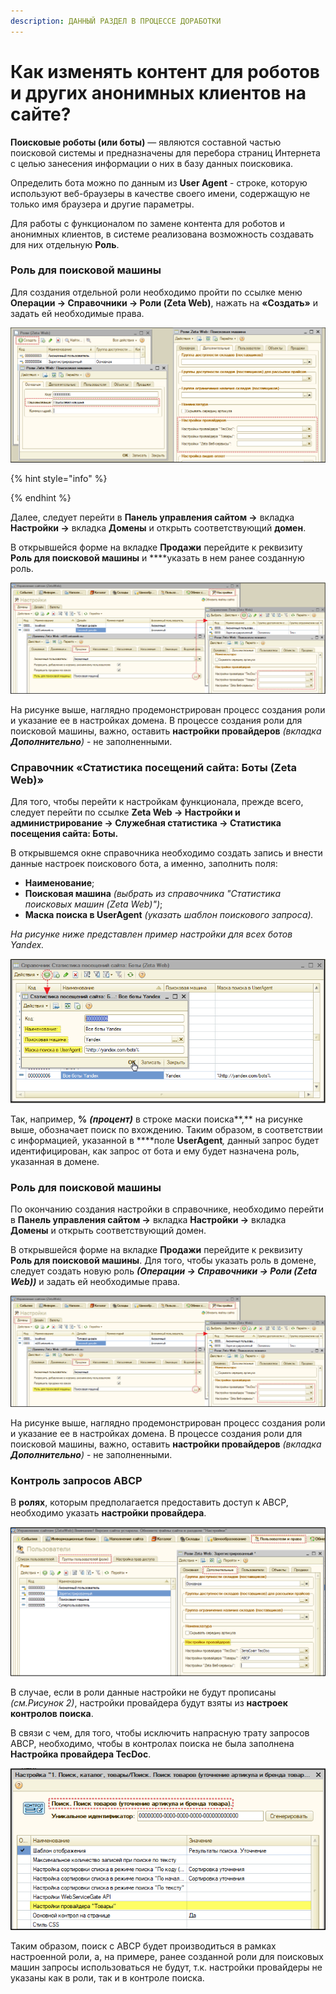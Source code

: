 ```yaml
---
description: ДАННЫЙ РАЗДЕЛ В ПРОЦЕССЕ ДОРАБОТКИ
---
```


# Как изменять контент для роботов и других анонимных клиентов на сайте?

**Поисковые роботы \(или боты\)** — являются составной частью поисковой системы и предназначены для перебора страниц Интернета с целью занесения информации о них в базу данных поисковика.

Определить бота можно по данным из **User Agent** - строке, которую используют веб-браузеры в качестве своего имени, содержащую не только имя браузера и другие параметры. 

Для работы с функционалом по замене контента для роботов и анонимных клиентов, в системе реализована возможность создавать для них отдельную **Роль**.

### Роль для поисковой машины

Для создания отдельной роли необходимо пройти по ссылке меню **Операции → Справочники → Роли \(Zeta Web\)**, нажать на **«Создать»** и задать ей необходимые права.

![](../.gitbook/assets/image-54%20%281%29.png)

{% hint style="info" %}

{% endhint %}

Далее, следует перейти в **Панель управления сайтом →** вкладка **Настройки →** вкладка **Домены** и открыть соответствующий **домен**.

В открывшейся форме на вкладке **Продажи** перейдите к реквизиту **Роль для поисковой машины** и ****указать в нем ранее созданную роль.

![&#x420;&#x438;&#x441;&#x443;&#x43D;&#x43E;&#x43A; 2. &#x423;&#x43A;&#x430;&#x437;&#x430;&#x43D;&#x438;&#x435; &#x440;&#x43E;&#x43B;&#x438; &#x434;&#x43B;&#x44F; &#x43F;&#x43E;&#x438;&#x441;&#x43A;&#x43E;&#x432;&#x43E;&#x439; &#x43C;&#x430;&#x448;&#x438;&#x43D;&#x44B; &#x432; &#x434;&#x43E;&#x43C;&#x435;&#x43D;&#x435;](../.gitbook/assets/image-54.png)

На рисунке выше, наглядно продемонстрирован процесс создания роли и указание ее в настройках домена. В процессе создания роли для поисковой машины, важно, оставить **настройки провайдеров** _\(вкладка **Дополнительно**\)_ - не заполненными. 

### Справочник «Статистика посещений сайта: Боты \(Zeta Web\)»

Для того, чтобы перейти к настройкам функционала, прежде всего, следует перейти по ссылке **Zeta Web → Настройки и администрирование → Служебная статистика → Статистика посещения сайта: Боты.**

В открывшемся окне справочника необходимо создать запись и внести данные настроек поискового бота, а именно, заполнить поля:

* **Наименование**;
* **Поисковая машина** _\(выбрать из справочника "Статистика поисковых машин \(Zeta Web\)"\)_;
* **Маска поиска в UserAgent** _\(указать шаблон поискового запроса\)._

_На рисунке ниже представлен пример настройки для всех ботов Yandex._

![&#x420;&#x438;&#x441;&#x443;&#x43D;&#x43E;&#x43A; 1. &#x41F;&#x440;&#x438;&#x43C;&#x435;&#x440; &#x43D;&#x430;&#x441;&#x442;&#x440;&#x43E;&#x439;&#x43A;&#x438; &#x434;&#x43B;&#x44F; &#x432;&#x441;&#x435;&#x445; &#x431;&#x43E;&#x442;&#x43E;&#x432; Yandex ](../.gitbook/assets/image-52.png)

Так, например,  **%** _**\(процент\)**_ в строке маски поиска**,** на рисунке выше, обозначает поиск по вхождению. Таким образом, в соответствии с информацией, указанной в ****поле **UserAgent**_,_ данный запрос будет идентифицирован, как запрос от бота и ему будет назначена роль, указанная в домене.

### Роль для поисковой машины

По окончанию создания настройки в справочнике, необходимо перейти в **Панель управления сайтом →** вкладка **Настройки →** вкладка **Домены** и открыть соответствующий домен.

В открывшейся форме на вкладке **Продажи** перейдите к реквизиту **Роль для поисковой машины**. Для того, чтобы указать роль в домене, следует создать новую роль _**\(Операции → Справочники → Роли \(Zeta Web\)\)**_ и задать ей необходимые права.

![&#x420;&#x438;&#x441;&#x443;&#x43D;&#x43E;&#x43A; 2. &#x423;&#x43A;&#x430;&#x437;&#x430;&#x43D;&#x438;&#x435; &#x440;&#x43E;&#x43B;&#x438; &#x434;&#x43B;&#x44F; &#x43F;&#x43E;&#x438;&#x441;&#x43A;&#x43E;&#x432;&#x43E;&#x439; &#x43C;&#x430;&#x448;&#x438;&#x43D;&#x44B; &#x432; &#x434;&#x43E;&#x43C;&#x435;&#x43D;&#x435;](../.gitbook/assets/image-54.png)

На рисунке выше, наглядно продемонстрирован процесс создания роли и указание ее в настройках домена. В процессе создания роли для поисковой машины, важно, оставить **настройки провайдеров** _\(вкладка **Дополнительно**\)_ - не заполненными. 

### Контроль запросов ABCP

В **ролях**, которым предполагается предоставить доступ к ABCP, необходимо указать **настройки провайдера**.

![&#x420;&#x438;&#x441;&#x443;&#x43D;&#x43E;&#x43A; 3. &#x41D;&#x430;&#x441;&#x442;&#x440;&#x43E;&#x439;&#x43A;&#x430; &#x43F;&#x440;&#x43E;&#x432;&#x430;&#x439;&#x434;&#x435;&#x440;&#x43E;&#x432; &#x432; &#x440;&#x43E;&#x43B;&#x438;](../.gitbook/assets/image-57.png)

В случае, если в роли данные настройки не будут прописаны _\(см.Рисунок 2\)_, настройки провайдера будут взяты из **настроек контролов поиска**.

В связи с чем, для того, чтобы исключить напрасную трату запросов ABCP, необходимо, чтобы в контролах поиска не была заполнена **Настройка провайдера TecDoc**. 

![&#x420;&#x438;&#x441;&#x443;&#x43D;&#x43E;&#x43A; 4. &#x41F;&#x440;&#x438;&#x43C;&#x435;&#x440; &#x43D;&#x430;&#x441;&#x442;&#x440;&#x43E;&#x439;&#x43A;&#x438; &#x43A;&#x43E;&#x43D;&#x442;&#x440;&#x43E;&#x43B;&#x430; &#x43F;&#x43E;&#x438;&#x441;&#x43A;&#x430;](../.gitbook/assets/image-58.png)

Таким образом, поиск с ABCP будет производиться в рамках настроенной роли, а, на примере, ранее созданной роли для поисковых машин запросы использоваться не будут, т.к. настройки провайдеры не указаны как в роли, так и в контроле поиска.

